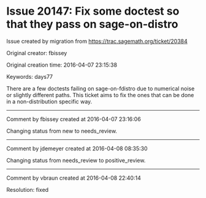 # Issue 20147: Fix some doctest so that they pass on sage-on-distro

Issue created by migration from https://trac.sagemath.org/ticket/20384

Original creator: fbissey

Original creation time: 2016-04-07 23:15:38

Keywords: days77

There are a few doctests failing on sage-on-fdistro due to numerical noise or slightly different paths. This ticket aims to fix the ones that can be done in a non-distribution specific way.


---

Comment by fbissey created at 2016-04-07 23:16:06

Changing status from new to needs_review.


---

Comment by jdemeyer created at 2016-04-08 08:35:30

Changing status from needs_review to positive_review.


---

Comment by vbraun created at 2016-04-08 22:40:14

Resolution: fixed
